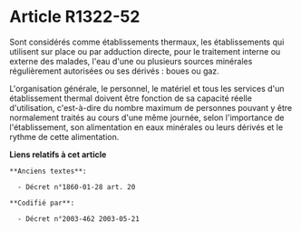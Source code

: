 # Article R1322-52

Sont considérés comme établissements thermaux, les établissements qui utilisent sur place ou par adduction directe, pour le
traitement interne ou externe des malades, l'eau d'une ou plusieurs sources minérales régulièrement autorisées ou ses
dérivés : boues ou gaz.

L'organisation générale, le personnel, le matériel et tous les services d'un établissement thermal doivent être fonction de
sa capacité réelle d'utilisation, c'est-à-dire du nombre maximum de personnes pouvant y être normalement traités au cours
d'une même journée, selon l'importance de l'établissement, son alimentation en eaux minérales ou leurs dérivés et le rythme
de cette alimentation.

**Liens relatifs à cet article**

	**Anciens textes**:

	  - Décret n°1860-01-28 art. 20

	**Codifié par**:

	  - Décret n°2003-462 2003-05-21
